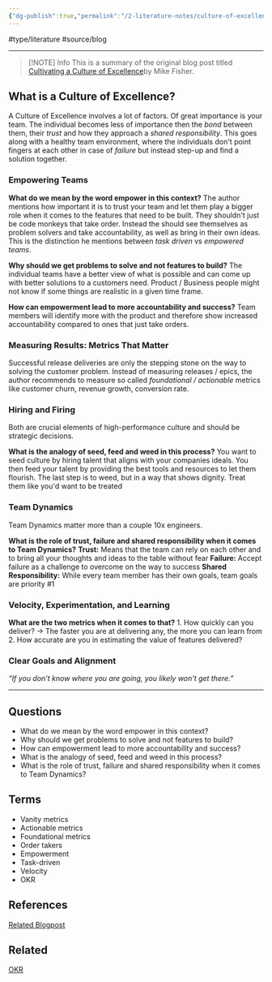 ```yaml
---
{"dg-publish":true,"permalink":"/2-literature-notes/culture-of-excellence/","created":"2023-08-04T15:27:13.868-05:00","updated":"2023-08-12T07:20:13.320-05:00"}
---
```


#type/literature #source/blog

---

> [!NOTE] Info
> This is a summary of the original blog post titled [Cultivating a Culture of Excellence](https://mikefisher.substack.com/p/cultivating-a-culture-of-excellence)by Mike Fisher.
## What is a Culture of Excellence?

A Culture of Excellence involves a lot of factors. Of great importance is your team. The individual becomes less of importance then the *bond* between them, their *trust* and how they approach a *shared responsibility*. This goes along with a healthy team environment, where the individuals don't point fingers at each other in case of *failure* but instead step-up and find a solution together.
### Empowering Teams
**What do we mean by the word empower in this context?** 
	The author mentions how important it is to trust your team and let them play a bigger role when it comes to the features that need to be built. They shouldn't just be code monkeys that take order. Instead the should see themselves as problem solvers and take accountability, as well as bring in their own ideas. This is the distinction he mentions between *task driven* vs *empowered teams*.

**Why should we get problems to solve and not features to build?**
	The individual teams have a better view of what is possible and can come up with better solutions to a customers need. Product / Business people might not know if some things are realistic in a given time frame.

**How can empowerment lead to more accountability and success?**
	Team members will identify more with the product and therefore show increased accountability compared to ones that just take orders.
### Measuring Results: Metrics That Matter
Successful release deliveries are only the stepping stone on the way to solving the customer problem. Instead of measuring releases / epics, the author recommends to measure so called *foundational / actionable* metrics like customer churn, revenue growth, conversion rate.
### Hiring  and Firing
Both are crucial elements of high-performance culture and should be strategic decisions.

**What is the analogy of seed, feed and weed in this process?**
	You want to seed culture by hiring talent that aligns with your companies ideals. You then feed your talent by providing the best tools and resources to let them flourish. The last step is to weed, but in a way that shows dignity. Treat them like you'd want to be treated
### Team Dynamics
Team Dynamics matter more than a couple 10x engineers.

**What is the role of trust, failure and shared responsibility when it comes to Team Dynamics?**
	**Trust:** Means that the team can rely on each other and to bring all your thoughts and ideas to the table without fear
	**Failure:** Accept failure as a challenge to overcome on the way to success
	**Shared Responsibility:** While every team member has their own goals, team goals are priority #1
### Velocity, Experimentation, and Learning
**What are the two metrics when it comes to that?**
	1. How quickly can you deliver? -> The faster you are at delivering any, the more you can learn from
	2. How accurate are you in estimating the value of features delivered?
### Clear Goals and Alignment
*“If you don’t know where you are going, you likely won’t get there.”*

---
## Questions
- What do we mean by the word empower in this context? 
- Why should we get problems to solve and not features to build?
- How can empowerment lead to more accountability and success?
- What is the analogy of seed, feed and weed in this process?
- What is the role of trust, failure and shared responsibility when it comes to Team Dynamics?
## Terms
- Vanity metrics
- Actionable metrics
- Foundational metrics
- Order takers
- Empowerment
- Task-driven
- Velocity 
- OKR
## References
[Related Blogpost](https://mikefisher.substack.com/p/cultivating-a-culture-of-excellence)
## Related
[OKR](https://www.atlassian.com/agile/agile-at-scale/okr)